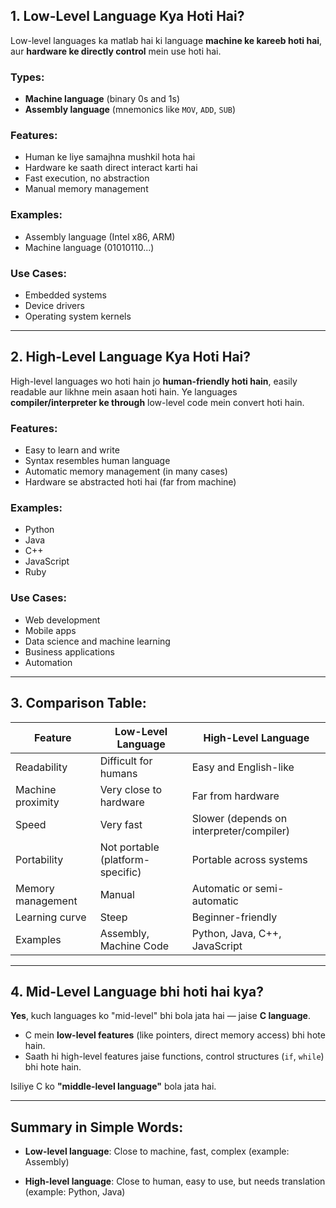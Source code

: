 ## **1. Low-Level Language Kya Hoti Hai?**

Low-level languages ka matlab hai ki language **machine ke kareeb hoti hai**, aur **hardware ke directly control** mein use hoti hai.

### **Types:**

* **Machine language** (binary 0s and 1s)
* **Assembly language** (mnemonics like `MOV`, `ADD`, `SUB`)

### **Features:**

* Human ke liye samajhna mushkil hota hai
* Hardware ke saath direct interact karti hai
* Fast execution, no abstraction
* Manual memory management

### **Examples:**

* Assembly language (Intel x86, ARM)
* Machine language (01010110...)

### **Use Cases:**

* Embedded systems
* Device drivers
* Operating system kernels

---

## **2. High-Level Language Kya Hoti Hai?**

High-level languages wo hoti hain jo **human-friendly hoti hain**, easily readable aur likhne mein asaan hoti hain. Ye languages **compiler/interpreter ke through** low-level code mein convert hoti hain.

### **Features:**

* Easy to learn and write
* Syntax resembles human language
* Automatic memory management (in many cases)
* Hardware se abstracted hoti hai (far from machine)

### **Examples:**

* Python
* Java
* C++
* JavaScript
* Ruby

### **Use Cases:**

* Web development
* Mobile apps
* Data science and machine learning
* Business applications
* Automation

---

## **3. Comparison Table:**

| Feature           | Low-Level Language               | High-Level Language                      |
| ----------------- | -------------------------------- | ---------------------------------------- |
| Readability       | Difficult for humans             | Easy and English-like                    |
| Machine proximity | Very close to hardware           | Far from hardware                        |
| Speed             | Very fast                        | Slower (depends on interpreter/compiler) |
| Portability       | Not portable (platform-specific) | Portable across systems                  |
| Memory management | Manual                           | Automatic or semi-automatic              |
| Learning curve    | Steep                            | Beginner-friendly                        |
| Examples          | Assembly, Machine Code           | Python, Java, C++, JavaScript            |

---

## **4. Mid-Level Language bhi hoti hai kya?**

**Yes**, kuch languages ko "mid-level" bhi bola jata hai — jaise **C language**.

* C mein **low-level features** (like pointers, direct memory access) bhi hote hain.
* Saath hi high-level features jaise functions, control structures (`if`, `while`) bhi hote hain.

Isiliye C ko **"middle-level language"** bola jata hai.

---

## **Summary in Simple Words:**

* **Low-level language**:
  Close to machine, fast, complex (example: Assembly)

* **High-level language**:
  Close to human, easy to use, but needs translation (example: Python, Java)


